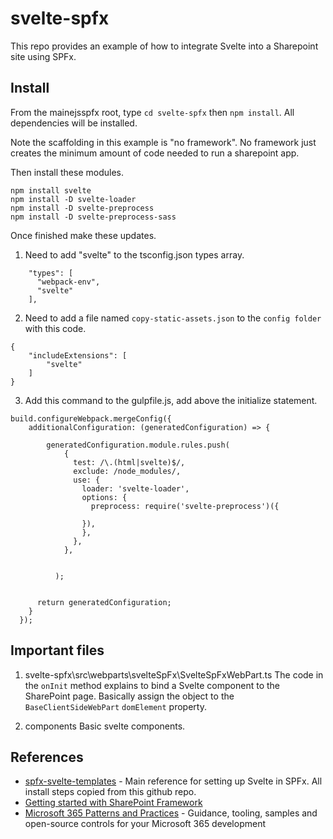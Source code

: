 # svelte-spfx

This repo provides an example of how to integrate Svelte into a Sharepoint site using SPFx.

## Install
From the mainejsspfx root, type `cd svelte-spfx` then `npm install`. All dependencies will be installed.

Note the scaffolding in this example is "no framework". No framework just creates the minimum amount of code needed to run a sharepoint app.

Then install these modules.
```
npm install svelte
npm install -D svelte-loader
npm install -D svelte-preprocess
npm install -D svelte-preprocess-sass
```

Once finished make these updates.

1. Need to add "svelte" to the tsconfig.json types array.
```
    "types": [
      "webpack-env",
      "svelte"
    ],
```

2. Need to add a file named `copy-static-assets.json` to the `config folder` with this code.
```
{
    "includeExtensions": [
        "svelte"
    ]
}
```

3. Add this command to the gulpfile.js, add above the initialize statement.
```
build.configureWebpack.mergeConfig({
    additionalConfiguration: (generatedConfiguration) => {
     
        generatedConfiguration.module.rules.push(
            {
              test: /\.(html|svelte)$/,
              exclude: /node_modules/,
              use: {
                loader: 'svelte-loader',
                options: {
                  preprocess: require('svelte-preprocess')({
    
                }),
                },
              },
            },
            
            
          );
        
       
      return generatedConfiguration;
    }
  });
```

## Important files
1. svelte-spfx\src\webparts\svelteSpFx\SvelteSpFxWebPart.ts
The code in the `onInit` method explains to bind a Svelte component to the SharePoint page. Basically assign the object to the `BaseClientSideWebPart` `domElement` property.

2. components
Basic svelte components.

## References
- [spfx-svelte-templates](https://github.com/sp-sveltejs/spfx-svelte-templates/tree/master/svelte-webpart-online) - Main reference for setting up Svelte in SPFx. All install steps copied from this github repo.
- [Getting started with SharePoint Framework](https://docs.microsoft.com/en-us/sharepoint/dev/spfx/set-up-your-developer-tenant)
- [Microsoft 365 Patterns and Practices](https://aka.ms/m365pnp) - Guidance, tooling, samples and open-source controls for your Microsoft 365 development
